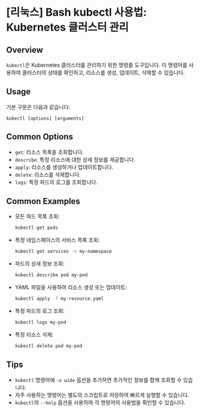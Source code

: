 # [리눅스] Bash kubectl 사용법: Kubernetes 클러스터 관리

## Overview
`kubectl`은 Kubernetes 클러스터를 관리하기 위한 명령줄 도구입니다. 이 명령어를 사용하여 클러스터의 상태를 확인하고, 리소스를 생성, 업데이트, 삭제할 수 있습니다.

## Usage
기본 구문은 다음과 같습니다:
```
kubectl [options] [arguments]
```

## Common Options
- `get`: 리소스 목록을 조회합니다.
- `describe`: 특정 리소스에 대한 상세 정보를 제공합니다.
- `apply`: 리소스를 생성하거나 업데이트합니다.
- `delete`: 리소스를 삭제합니다.
- `logs`: 특정 파드의 로그를 조회합니다.

## Common Examples
- 모든 파드 목록 조회:
  ```bash
  kubectl get pods
  ```

- 특정 네임스페이스의 서비스 목록 조회:
  ```bash
  kubectl get services -n my-namespace
  ```

- 파드의 상세 정보 조회:
  ```bash
  kubectl describe pod my-pod
  ```

- YAML 파일을 사용하여 리소스 생성 또는 업데이트:
  ```bash
  kubectl apply -f my-resource.yaml
  ```

- 특정 파드의 로그 조회:
  ```bash
  kubectl logs my-pod
  ```

- 특정 리소스 삭제:
  ```bash
  kubectl delete pod my-pod
  ```

## Tips
- `kubectl` 명령어에 `-o wide` 옵션을 추가하면 추가적인 정보를 함께 조회할 수 있습니다.
- 자주 사용하는 명령어는 별도의 스크립트로 저장하여 빠르게 실행할 수 있습니다.
- `kubectl`의 `--help` 옵션을 사용하여 각 명령어의 사용법을 확인할 수 있습니다.